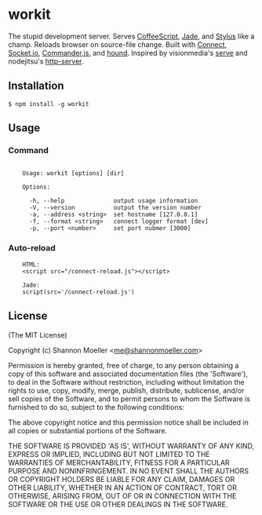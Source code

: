 workit
======

The stupid development server. Serves [CoffeeScript][coff], [Jade][jade], and
[Stylus][styl] like a champ. Reloads browser on source-file change. Built with
[Connect][conn], [Socket.io][sock], [Commander.js][comm], and [hound][houn].
Inspired by visionmedia's [serve][serv] and nodejitsu's [http-server][hser].

[coff]: http://coffeescript.org/
[jade]: http://jade-lang.com/
[styl]: http://learnboost.github.com/stylus/
[conn]: http://senchalabs.org/connect/
[sock]: http://socket.io/
[comm]: http://visionmedia.github.com/commander.js/
[houn]: https://github.com/beefsack/node-hound/
[serv]: https://github.com/visionmedia/serve/
[hser]: https://github.com/nodeapps/http-server/

Installation
------------

    $ npm install -g workit

Usage
-----

### Command

```

    Usage: workit [options] [dir]

    Options:

      -h, --help              output usage information
      -V, --version           output the version number
      -a, --address <string>  set hostname [127.0.0.1]
      -f, --format <string>   connect logger format [dev]
      -p, --port <number>     set port nubmer [3000]

```

### Auto-reload

```
    HTML:
	<script src="/connect-reload.js"></script>

	Jade:
	script(src='/connect-reload.js')
```

License
-------

(The MIT License)

Copyright (c) Shannon Moeller &lt;me@shannonmoeller.com&gt;

Permission is hereby granted, free of charge, to any person obtaining
a copy of this software and associated documentation files (the
'Software'), to deal in the Software without restriction, including
without limitation the rights to use, copy, modify, merge, publish,
distribute, sublicense, and/or sell copies of the Software, and to
permit persons to whom the Software is furnished to do so, subject to
the following conditions:

The above copyright notice and this permission notice shall be
included in all copies or substantial portions of the Software.

THE SOFTWARE IS PROVIDED 'AS IS', WITHOUT WARRANTY OF ANY KIND,
EXPRESS OR IMPLIED, INCLUDING BUT NOT LIMITED TO THE WARRANTIES OF
MERCHANTABILITY, FITNESS FOR A PARTICULAR PURPOSE AND NONINFRINGEMENT.
IN NO EVENT SHALL THE AUTHORS OR COPYRIGHT HOLDERS BE LIABLE FOR ANY
CLAIM, DAMAGES OR OTHER LIABILITY, WHETHER IN AN ACTION OF CONTRACT,
TORT OR OTHERWISE, ARISING FROM, OUT OF OR IN CONNECTION WITH THE
SOFTWARE OR THE USE OR OTHER DEALINGS IN THE SOFTWARE.
